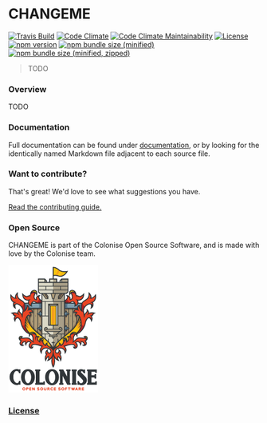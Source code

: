 # CHANGEME

[![Travis Build](https://img.shields.io/travis/Colonise/CHANGEME.svg)](https://travis-ci.com/Colonise/CHANGEME) [![Code Climate](https://img.shields.io/codeclimate/coverage/Colonise/CHANGEME.svg)](https://codeclimate.com/github/Colonise/CHANGEME/test_coverage) [![Code Climate Maintainability](https://img.shields.io/codeclimate/maintainability-percentage/Colonise/CHANGEME.svg)](https://codeclimate.com/github/Colonise/CHANGEME/maintainability) [![License](https://img.shields.io/github/license/Colonise/CHANGEME.svg)](https://github.com/Colonise/CHANGEME/blob/master/LICENSE) [![npm version](https://img.shields.io/npm/v/@colonise/changeme.svg)](https://www.npmjs.com/package/@colonise/changeme) [![npm bundle size \(minified\)](https://img.shields.io/bundlephobia/min/@colonise/changeme.svg)](https://www.npmjs.com/package/@colonise/changeme) [![npm bundle size \(minified, zipped\)](https://img.shields.io/bundlephobia/minzip/@colonise/changeme.svg)](https://www.npmjs.com/package/@colonise/changeme)

> TODO

### Overview

TODO

### Documentation

Full documentation can be found under [documentation](documentation), or by looking for the identically named Markdown file adjacent to each source file.

### Want to contribute?

That's great! We'd love to see what suggestions you have.

[Read the contributing guide.](CONTRIBUTING.md)

### Open Source

CHANGEME is part of the Colonise Open Source Software, and is made with love by the Colonise team.

![](documentation/assets/colonise256.png)

### [License](LICENSE)

